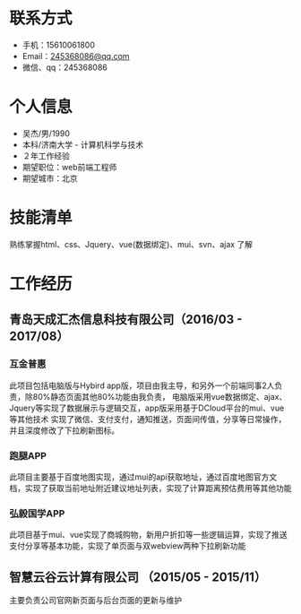 # 联系方式  

* 手机：15610061800
* Email：245368086@qq.com
* 微信、qq：245368086
  
# 个人信息

* 吴杰/男/1990
* 本科/济南大学 - 计算机科学与技术
* ２年工作经验
* 期望职位：web前端工程师
* 期望城市：北京

# 技能清单

熟练掌握html、css、Jquery、vue(数据绑定)、mui、svn、ajax
了解　　
  
# 工作经历
  
## 青岛天成汇杰信息科技有限公司（2016/03 - 2017/08）
### 互金普惠
此项目包括电脑版与Hybird app版，项目由我主导，和另外一个前端同事2人负责，除80%静态页面其他80%功能由我负责，
电脑版采用vue数据绑定、ajax、Jquery等实现了数据展示与逻辑交互，app版采用基于DCloud平台的mui、vue等其他技术
实现了微信、支付支付，通知推送，页面间传值，分享等日常操作，并且深度修改了下拉刷新图标。

### 跑腿APP
此项目主要基于百度地图实现，通过mui的api获取地址，通过百度地图官方文档，实现了获取当前地址附近建议地址列表，实现了计算距离预估费用等其他功能

### 弘毅国学APP
此项目基于mui、vue实现了商城购物，新用户折扣等一些逻辑运算，实现了推送支付分享等基本功能，实现了单页面与双webview两种下拉刷新功能


## 智慧云谷云计算有限公司 （2015/05 - 2015/11）

主要负责公司官网新页面与后台页面的更新与维护
